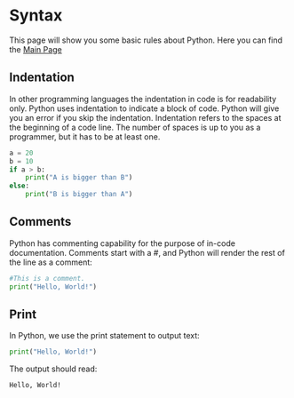 # Syntax
This page will show you some basic rules about Python.
Here you can find the [Main Page](https://fededev01.github.io/Learn-Python)

## Indentation
In other programming languages the indentation in code is for readability only.
Python uses indentation to indicate a block of code.
Python will give you an error if you skip the indentation.
Indentation refers to the spaces at the beginning of a code line.
The number of spaces is up to you as a programmer, but it has to be at least one.

```python
a = 20
b = 10
if a > b:
    print("A is bigger than B")
else:
    print("B is bigger than A")
```

## Comments
Python has commenting capability for the purpose of in-code documentation.
Comments start with a #, and Python will render the rest of the line as a comment:

```python
#This is a comment.
print("Hello, World!")
```

## Print
In Python, we use the print statement to output text:

```python
print("Hello, World!")
```

The output should read:

```
Hello, World!
```
